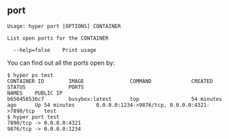 ## port

    Usage: hyper port [OPTIONS] CONTAINER

    List open ports for the CONTAINER

      --help=false    Print usage

You can find out all the ports open by:

    $ hyper ps test
    CONTAINER ID        IMAGE               COMMAND             CREATED             STATUS              PORTS                                            NAMES    PUBLIC IP
    b650456536c7        busybox:latest      top                 54 minutes ago      Up 54 minutes       0.0.0.0:1234->9876/tcp, 0.0.0.0:4321->7890/tcp   test
    $ hyper port test
    7890/tcp -> 0.0.0.0:4321
    9876/tcp -> 0.0.0.0:1234
